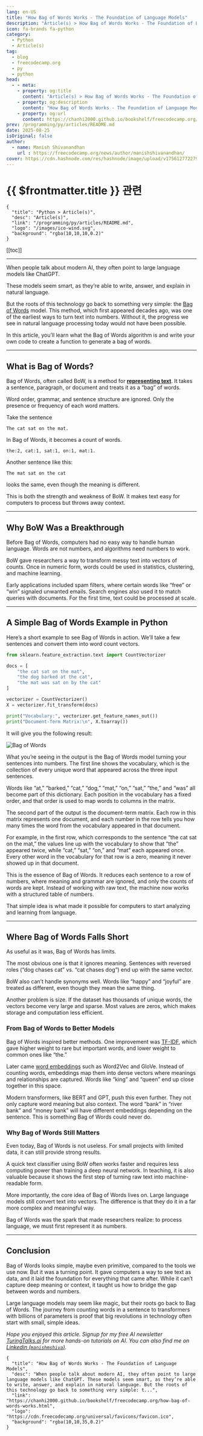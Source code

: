```yaml
---
lang: en-US
title: "How Bag of Words Works - The Foundation of Language Models"
description: "Article(s) > How Bag of Words Works - The Foundation of Language Models"
icon: fa-brands fa-python
category:
  - Python
  - Article(s)
tag:
  - blog
  - freecodecamp.org
  - py
  - python
head:
  - - meta:
    - property: og:title
      content: "Article(s) > How Bag of Words Works - The Foundation of Language Models"
    - property: og:description
      content: "How Bag of Words Works - The Foundation of Language Models"
    - property: og:url
      content: https://chanhi2000.github.io/bookshelf/freecodecamp.org/how-bag-of-words-works.html
prev: /programming/py/articles/README.md
date: 2025-08-25
isOriginal: false
author:
  - name: Manish Shivanandhan
    url : https://freecodecamp.org/news/author/manishshivanandhan/
cover: https://cdn.hashnode.com/res/hashnode/image/upload/v1756127722792/e047e9d2-91ae-42f6-85d9-106260ddf432.png
---
```


# {{ $frontmatter.title }} 관련

```component VPCard
{
  "title": "Python > Article(s)",
  "desc": "Article(s)",
  "link": "/programming/py/articles/README.md",
  "logo": "/images/ico-wind.svg",
  "background": "rgba(10,10,10,0.2)"
}
```

[[toc]]

---

<SiteInfo
  name="How Bag of Words Works - The Foundation of Language Models"
  desc="When people talk about modern AI, they often point to large language models like ChatGPT. These models seem smart, as they’re able to write, answer, and explain in natural language. But the roots of this technology go back to something very simple: t..."
  url="https://freecodecamp.org/news/how-bag-of-words-works"
  logo="https://cdn.freecodecamp.org/universal/favicons/favicon.ico"
  preview="https://cdn.hashnode.com/res/hashnode/image/upload/v1756127722792/e047e9d2-91ae-42f6-85d9-106260ddf432.png"/>

When people talk about modern AI, they often point to large language models like ChatGPT.

These models seem smart, as they’re able to write, answer, and explain in natural language.

But the roots of this technology go back to something very simple: the [<FontIcon icon="fa-brands fa-wikipedia-w"/>Bag of Words](https://en.wikipedia.org/wiki/Bag-of-words_model) model. This method, which first appeared decades ago, was one of the earliest ways to turn text into numbers. Without it, the progress we see in natural language processing today would not have been possible.

In this article, you’ll learn what the Bag of Words algorithm is and write your own code to create a function to generate a bag of words.

---

## What is Bag of Words?

Bag of Words, often called BoW, is a method for [**representing text**](/freecodecamp.org/how-computers-understand-language.md). It takes a sentence, paragraph, or document and treats it as a “bag” of words.

Word order, grammar, and sentence structure are ignored. Only the presence or frequency of each word matters.

Take the sentence

```plaintext
The cat sat on the mat.
```

In Bag of Words, it becomes a count of words.

```plaintext
the:2, cat:1, sat:1, on:1, mat:1.
```

Another sentence like this:

```plaintext
The mat sat on the cat
```

looks the same, even though the meaning is different.

This is both the strength and weakness of BoW. It makes text easy for computers to process but throws away context.

---

## Why BoW Was a Breakthrough

Before Bag of Words, computers had no easy way to handle human language. Words are not numbers, and algorithms need numbers to work.

BoW gave researchers a way to transform messy text into vectors of counts. Once in numeric form, words could be used in statistics, clustering, and machine learning.

Early applications included spam filters, where certain words like “free” or “win” signaled unwanted emails. Search engines also used it to match queries with documents. For the first time, text could be processed at scale.

---

## A Simple Bag of Words Example in Python

Here’s a short example to see Bag of Words in action. We’ll take a few sentences and convert them into word count vectors.

```py
from sklearn.feature_extraction.text import CountVectorizer
```

```py
docs = [
    "the cat sat on the mat",
    "the dog barked at the cat",
    "the mat was sat on by the cat"
]
```

```py
vectorizer = CountVectorizer()
X = vectorizer.fit_transform(docs)
```

```py
print("Vocabulary:", vectorizer.get_feature_names_out())
print("Document-Term Matrix:\n", X.toarray())
```

It will give you the following result:

![Bag of Words](https://cdn.hashnode.com/res/hashnode/image/upload/v1755688011426/6e4e87bc-9f0e-4be4-a429-19a8ade70997.png)

What you’re seeing in the output is the Bag of Words model turning your sentences into numbers. The first line shows the vocabulary, which is the collection of every unique word that appeared across the three input sentences.

Words like “at,” “barked,” “cat,” “dog,” “mat,” “on,” “sat,” “the,” and “was” all become part of this dictionary. Each position in the vocabulary has a fixed order, and that order is used to map words to columns in the matrix.

The second part of the output is the document-term matrix. Each row in this matrix represents one document, and each number in the row tells you how many times the word from the vocabulary appeared in that document.

For example, in the first row, which corresponds to the sentence “the cat sat on the mat,” the values line up with the vocabulary to show that “the” appeared twice, while “cat,” “sat,” “on,” and “mat” each appeared once. Every other word in the vocabulary for that row is a zero, meaning it never showed up in that document.

This is the essence of Bag of Words. It reduces each sentence to a row of numbers, where meaning and grammar are ignored, and only the counts of words are kept. Instead of working with raw text, the machine now works with a structured table of numbers.

That simple idea is what made it possible for computers to start analyzing and learning from language.

---

## Where Bag of Words Falls Short

As useful as it was, Bag of Words has limits.

The most obvious one is that it ignores meaning. Sentences with reversed roles (“dog chases cat” vs. “cat chases dog”) end up with the same vector.

BoW also can’t handle synonyms well. Words like “happy” and “joyful” are treated as different, even though they mean the same thing.

Another problem is size. If the dataset has thousands of unique words, the vectors become very large and sparse. Most values are zeros, which makes storage and computation less efficient.

### From Bag of Words to Better Models

Bag of Words inspired better methods. One improvement was [<FontIcon icon="fas fa-globe"/>TF-IDF](https://geeksforgeeks.org/machine-learning/understanding-tf-idf-term-frequency-inverse-document-frequency/), which gave higher weight to rare but important words, and lower weight to common ones like “the.”

Later came [<FontIcon icon="fas fa-globe"/>word embeddings](https://turingtalks.ai/p/understanding-word-embeddings-the-building-blocks-of-nlp-and-gpts) such as Word2Vec and GloVe. Instead of counting words, embeddings map them into dense vectors where meanings and relationships are captured. Words like “king” and “queen” end up close together in this space.

Modern transformers, like BERT and GPT, push this even further. They not only capture word meaning but also context. The word “bank” in “river bank” and “money bank” will have different embeddings depending on the sentence. This is something Bag of Words could never do.

### Why Bag of Words Still Matters

Even today, Bag of Words is not useless. For small projects with limited data, it can still provide strong results.

A quick text classifier using BoW often works faster and requires less computing power than training a deep neural network. In teaching, it is also valuable because it shows the first step of turning raw text into machine-readable form.

More importantly, the core idea of Bag of Words lives on. Large language models still convert text into vectors. The difference is that they do it in a far more complex and meaningful way.

Bag of Words was the spark that made researchers realize: to process language, we must first represent it as numbers.

---

## Conclusion

Bag of Words looks simple, maybe even primitive, compared to the tools we use now. But it was a turning point. It gave computers a way to see text as data, and it laid the foundation for everything that came after. While it can’t capture deep meaning or context, it taught us how to bridge the gap between words and numbers.

Large language models may seem like magic, but their roots go back to Bag of Words. The journey from counting words in a sentence to transformers with billions of parameters is proof that big revolutions in technology often start with small, simple ideas.

*Hope you enjoyed this article. Signup for my free AI newsletter [<FontIcon icon="fas fa-globe"/>TuringTalks.ai](https://turingtalks.ai/) for more hands-on tutorials on AI. You can also find me on [Linkedin (<FontIcon icon="fa-brands fa-linkedin"/>`manishmshiva`)](https://linkedin.com/in/manishmshiva).*

<!-- TODO: add ARTICLE CARD -->
```component VPCard
{
  "title": "How Bag of Words Works - The Foundation of Language Models",
  "desc": "When people talk about modern AI, they often point to large language models like ChatGPT. These models seem smart, as they’re able to write, answer, and explain in natural language. But the roots of this technology go back to something very simple: t...",
  "link": "https://chanhi2000.github.io/bookshelf/freecodecamp.org/how-bag-of-words-works.html",
  "logo": "https://cdn.freecodecamp.org/universal/favicons/favicon.ico",
  "background": "rgba(10,10,35,0.2)"
}
```
